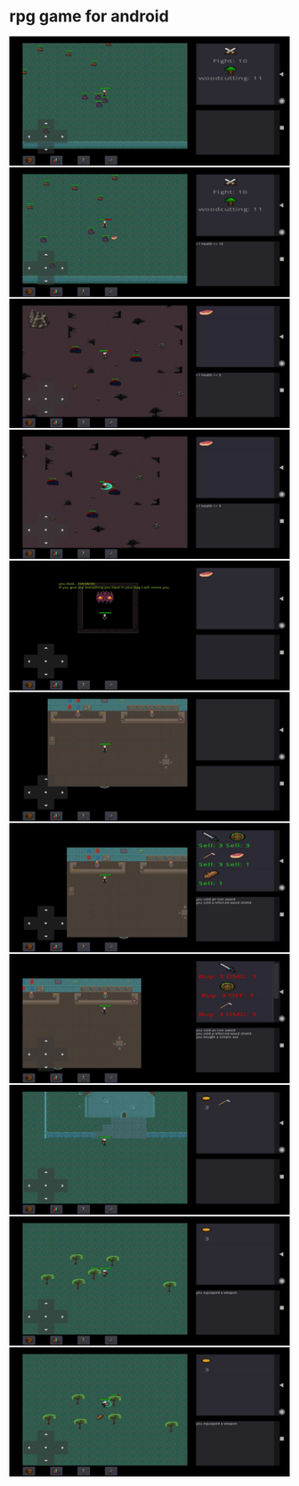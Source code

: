 # rpg game for android


![](/screenshots/Screenshot_2022-10-23-17-35-28-643_org.godotengine.roomScape.jpg "")
![](/screenshots/Screenshot_2022-10-23-17-35-37-876_org.godotengine.roomScape.jpg "")
![](/screenshots/Screenshot_2022-10-23-17-36-04-691_org.godotengine.roomScape.jpg "")
![](/screenshots/Screenshot_2022-10-23-17-36-10-166_org.godotengine.roomScape.jpg "")
![](/screenshots/Screenshot_2022-10-23-17-36-36-443_org.godotengine.roomScape.jpg "")
![](/screenshots/Screenshot_2022-10-23-17-37-05-150_org.godotengine.roomScape.jpg "")
![](/screenshots/Screenshot_2022-10-23-17-37-30-762_org.godotengine.roomScape.jpg "")
![](/screenshots/Screenshot_2022-10-23-17-37-39-506_org.godotengine.roomScape.jpg "")
![](/screenshots/Screenshot_2022-10-23-17-37-54-444_org.godotengine.roomScape.jpg "")
![](/screenshots/Screenshot_2022-10-23-17-38-06-618_org.godotengine.roomScape.jpg "")
![](/screenshots/Screenshot_2022-10-23-17-38-23-797_org.godotengine.roomScape.jpg "")


